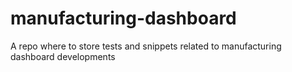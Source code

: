 # manufacturing-dashboard
A repo where to store tests and snippets related to manufacturing dashboard developments
